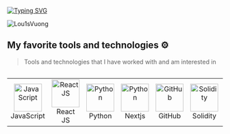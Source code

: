 <p ">
<!--   <img src="https://user-images.githubusercontent.com/74038190/216649417-9acc58df-9186-4132-ad43-819a57babb67.gif" width="100"> -->
  <a href="https://git.io/typing-svg"><img src="https://readme-typing-svg.demolab.com?font=Fira+Code&weight=500&pause=1000&color=8634F7&random=false&width=435&lines=Hi+there+%F0%9F%91%8B%2C+I'm+Lou1s" alt="Typing SVG" /></a>
</p>

![Lou1sVuong](https://github.com/Lou1sVuong/Lou1sVuong/blob/main/warengonzaga.png)

## My favorite tools and technologies ⚙️

> Tools and technologies that I have worked with and am interested in

<div style="overflow-x: auto;">
  <table style="width: 100%;">
    <tr>
      <td align="center" style="width: 65px;">
        <img src="https://techstack-generator.vercel.app/js-icon.svg" alt="JavaScript" width="65px" height="65px" /><br>JavaScript
      </td>
      <td align="center" style="width: 65px;">
        <img src="https://techstack-generator.vercel.app/react-icon.svg" width="65px" height="65px" alt="React JS" /><br>React JS
      </td>
      <td align="center" style="width: 65px;">
        <img src="https://techstack-generator.vercel.app/python-icon.svg" width="65px" height="65px" alt="Python" /><br>Python 
      </td>
      <td align="center" style="width: 65px;">
        <img src="https://skillicons.dev/icons?i=nextjs" width="65px" height="65px" alt="Python" /><br>Nextjs 
      </td>
      <td align="center" style="width: 65px;">
        <img src="https://techstack-generator.vercel.app/github-icon.svg" width="65px" height="65px" alt="GitHub" /><br>GitHub 
      </td>
      <td align="center" style="width: 65px;">
        <img src="https://docs.soliditylang.org/en/latest/_images/solidity_logo.svg" width="65px" height="65px" alt="Solidity" /><br>Solidity  
      </td>
      <td align="center" style="width: 65px;">
        <img src="https://skillicons.dev/icons?i=postgres" width="65px" height="65px" alt="PostgreSQL" /><br>PostgreSQL
      </td>
      <td align="center" style="width: 65px;">
        <img src="https://skillicons.dev/icons?i=postman" width="65px" height="65px" alt="Postman" /><br>Postman
      </td>
      <td align="center" style="width: 65px;">
        <img src="https://skillicons.dev/icons?i=linux" width="65px" height="65px" alt="Linux" /><br>Linux
      </td>
      <td align="center" style="width: 65px;">
        <img src="https://techstack-generator.vercel.app/docker-icon.svg" width="65px" height="65px" alt="Docker" /><br>Docker
      </td>
      <td align="center" style="width: 65px;">
        <img src="https://skillicons.dev/icons?i=ps" width="65px" height="65px" alt="Photoshop" /><br>PS
      </td>
    </tr>
  </table>
</div>
